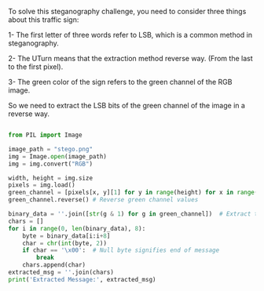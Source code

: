 To solve this steganography challenge, you need to consider three things about this traffic sign:

1- The first letter of three words refer to LSB, which is a common method in steganography.

2- The UTurn means that the extraction method reverse way. (From the last to the first pixel).

3- The green color of the sign refers to the green channel of the RGB image.

So we need to extract the LSB bits of the green channel of the image in a reverse way.

```py

from PIL import Image

image_path = "stego.png"
img = Image.open(image_path)
img = img.convert("RGB")

width, height = img.size
pixels = img.load()
green_channel = [pixels[x, y][1] for y in range(height) for x in range(width)]
green_channel.reverse() # Reverse green channel values

binary_data = ''.join([str(g & 1) for g in green_channel])  # Extract the LSB of G pixels
chars = []
for i in range(0, len(binary_data), 8):
    byte = binary_data[i:i+8]
    char = chr(int(byte, 2))
    if char == '\x00':  # Null byte signifies end of message
        break
    chars.append(char)
extracted_msg = ''.join(chars)
print('Extracted Message:', extracted_msg)
```
